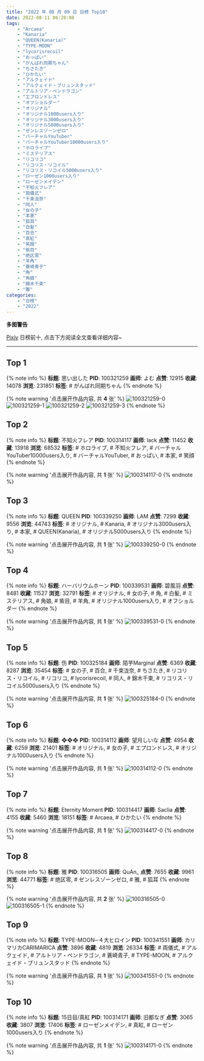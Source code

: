 ```yaml
---
title: "2022 年 08 月 09 日 日榜 Top10"
date: 2022-08-11 06:20:08
tags:
    - "Arcaea"
    - "Kanaria"
    - "QUEEN(Kanaria)"
    - "TYPE-MOON"
    - "lycorisrecoil"
    - "おっぱい"
    - "がんばれ同期ちゃん"
    - "ちさたき"
    - "ひかたい"
    - "アルクェイド"
    - "アルクェイド・ブリュンスタッド"
    - "アルトリア・ペンドラゴン"
    - "エプロンドレス"
    - "オフショルダー"
    - "オリジナル"
    - "オリジナル1000users入り"
    - "オリジナル3000users入り"
    - "オリジナル5000users入り"
    - "ゼンレスゾーンゼロ"
    - "バーチャルYouTuber"
    - "バーチャルYouTuber10000users入り"
    - "ホロライブ"
    - "ミステリアス"
    - "リコリコ"
    - "リコリス・リコイル"
    - "リコリス・リコイル5000users入り"
    - "ローゼン1000users入り"
    - "ローゼンメイデン"
    - "不知火フレア"
    - "両儀式"
    - "千束泷奈"
    - "同人"
    - "女の子"
    - "本家"
    - "狐耳"
    - "白髪"
    - "百合"
    - "真紅"
    - "笑顔"
    - "紫目"
    - "绝区零"
    - "羊角"
    - "蒼崎青子"
    - "角"
    - "角娘"
    - "錦木千束"
    - "雅"
categories:
    - "日榜"
    - "2022"
---
```


<i class="fa fa-triangle-exclamation"></i>**多图警告**<i class="fa fa-triangle-exclamation"></i>

[Pixiv](https://www.pixiv.net/) 日榜前十, 点击下方阅读全文查看详细内容~

<!-- more -->

---

## Top 1

{% note info %}
**标题**: 思い出した
**PID**: 100321259 **画师**: よむ
**点赞**: 12915 **收藏**: 14078 **浏览**: 231851
**标签**: # がんばれ同期ちゃん
{% endnote %}

{% note warning '点击展开作品内容, 共 **4** 张' %}
![100321259-0](https://i.pixiv.re/img-original/img/2022/08/08/08/04/57/100321259_p0.png)
![100321259-1](https://i.pixiv.re/img-original/img/2022/08/08/08/04/57/100321259_p1.png)
![100321259-2](https://i.pixiv.re/img-original/img/2022/08/08/08/04/57/100321259_p2.png)
![100321259-3](https://i.pixiv.re/img-original/img/2022/08/08/08/04/57/100321259_p3.png)
{% endnote %}

## Top 2

{% note info %}
**标题**: 不知火フレア
**PID**: 100314117 **画师**: lack
**点赞**: 11452 **收藏**: 13918 **浏览**: 68532
**标签**: # ホロライブ, # 不知火フレア, # バーチャルYouTuber10000users入り, # バーチャルYouTuber, # おっぱい, # 本家, # 笑顔
{% endnote %}

{% note warning '点击展开作品内容, 共 **1** 张' %}
![100314117-0](https://i.pixiv.re/img-original/img/2022/08/08/00/00/16/100314117_p0.png)
{% endnote %}

## Top 3

{% note info %}
**标题**: QUEEN
**PID**: 100339250 **画师**: LAM
**点赞**: 7299 **收藏**: 9556 **浏览**: 44743
**标签**: # オリジナル, # Kanaria, # オリジナル3000users入り, # 本家, # QUEEN(Kanaria), # オリジナル5000users入り
{% endnote %}

{% note warning '点击展开作品内容, 共 **1** 张' %}
![100339250-0](https://i.pixiv.re/img-original/img/2022/08/09/00/00/06/100339250_p0.png)
{% endnote %}

## Top 4

{% note info %}
**标题**: ハーバリウムホーン
**PID**: 100339531 **画师**: 碧風羽
**点赞**: 8481 **收藏**: 11527 **浏览**: 32791
**标签**: # オリジナル, # 女の子, # 角, # 白髪, # ミステリアス, # 角娘, # 紫目, # 羊角, # オリジナル1000users入り, # オフショルダー
{% endnote %}

{% note warning '点击展开作品内容, 共 **1** 张' %}
![100339531-0](https://i.pixiv.re/img-original/img/2022/08/09/00/02/42/100339531_p0.jpg)
{% endnote %}

## Top 5

{% note info %}
**标题**: 伤
**PID**: 100325184 **画师**: 陌芋Marginal
**点赞**: 6369 **收藏**: 8287 **浏览**: 35454
**标签**: # 女の子, # 百合, # 千束泷奈, # ちさたき, # リコリス・リコイル, # リコリコ, # lycorisrecoil, # 同人, # 錦木千束, # リコリス・リコイル5000users入り
{% endnote %}

{% note warning '点击展开作品内容, 共 **1** 张' %}
![100325184-0](https://i.pixiv.re/img-original/img/2022/08/08/13/25/00/100325184_p0.jpg)
{% endnote %}

## Top 6

{% note info %}
**标题**: ❖❖❖
**PID**: 100314112 **画师**: 望月しいな
**点赞**: 4954 **收藏**: 6259 **浏览**: 21401
**标签**: # オリジナル, # 女の子, # エプロンドレス, # オリジナル1000users入り
{% endnote %}

{% note warning '点击展开作品内容, 共 **1** 张' %}
![100314112-0](https://i.pixiv.re/img-original/img/2022/08/08/00/00/15/100314112_p0.jpg)
{% endnote %}

## Top 7

{% note info %}
**标题**: Eternity Moment
**PID**: 100314417 **画师**: Saclia
**点赞**: 4155 **收藏**: 5460 **浏览**: 18151
**标签**: # Arcaea, # ひかたい
{% endnote %}

{% note warning '点击展开作品内容, 共 **1** 张' %}
![100314417-0](https://i.pixiv.re/img-original/img/2022/08/08/00/02/46/100314417_p0.jpg)
{% endnote %}

## Top 8

{% note info %}
**标题**: 雅
**PID**: 100316505 **画师**: QuAn_
**点赞**: 7655 **收藏**: 9961 **浏览**: 44771
**标签**: # 绝区零, # ゼンレスゾーンゼロ, # 雅, # 狐耳
{% endnote %}

{% note warning '点击展开作品内容, 共 **2** 张' %}
![100316505-0](https://i.pixiv.re/img-original/img/2022/08/08/01/04/45/100316505_p0.jpg)
![100316505-1](https://i.pixiv.re/img-original/img/2022/08/08/01/04/45/100316505_p1.jpg)
{% endnote %}

## Top 9

{% note info %}
**标题**: TYPE-MOON─４大ヒロイン
**PID**: 100341551 **画师**: カリマリカCARIMARICA
**点赞**: 3896 **收藏**: 4819 **浏览**: 26334
**标签**: # 両儀式, # アルクェイド, # アルトリア・ペンドラゴン, # 蒼崎青子, # TYPE-MOON, # アルクェイド・ブリュンスタッド
{% endnote %}

{% note warning '点击展开作品内容, 共 **1** 张' %}
![100341551-0](https://i.pixiv.re/img-original/img/2022/08/09/01/24/00/100341551_p0.png)
{% endnote %}

## Top 10

{% note info %}
**标题**: 15日目/真紅
**PID**: 100314171 **画师**: 旧都なぎ
**点赞**: 3065 **收藏**: 3807 **浏览**: 17406
**标签**: # ローゼンメイデン, # 真紅, # ローゼン1000users入り
{% endnote %}

{% note warning '点击展开作品内容, 共 **1** 张' %}
![100314171-0](https://i.pixiv.re/img-original/img/2022/08/08/00/00/23/100314171_p0.jpg)
{% endnote %}
